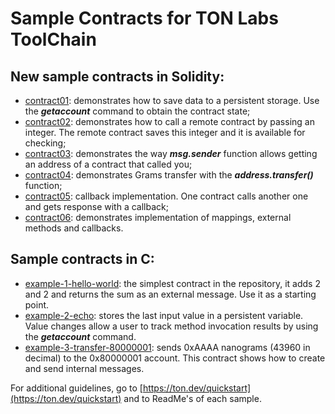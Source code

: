 # Sample Contracts for TON Labs ToolChain 

## New sample contracts in Solidity:

* [contract01](https://github.com/tonlabs/samples/tree/solidity-project/example-01): demonstrates how to save data to a persistent storage. Use the ***getaccount*** command to obtain the contract state;
* [contract02](https://github.com/tonlabs/samples/tree/solidity-project/example-02): demonstrates how to call a remote contract by passing an integer. The remote contract saves this integer and it is available for checking;
* [contract03](https://github.com/tonlabs/samples/tree/solidity-project/example-03): demonstrates the way ***msg.sender*** function allows getting an address of a contract that called you;
* [contract04](https://github.com/tonlabs/samples/tree/solidity-project/example-04): demonstrates Grams transfer with the ***address.transfer()*** function;
* [contract05](https://github.com/tonlabs/samples/tree/solidity-project/example-05): callback implementation. One contract calls another one and gets response with a callback;
* [contract06](https://github.com/tonlabs/samples/tree/solidity-project/example-06): demonstrates implementation of mappings, external methods and callbacks.
    
## Sample contracts in C:

* [example-1-hello-world](https://github.com/tonlabs/samples/tree/c-project/example-1-hello-world): the simplest contract in the repository, it adds 2 and 2 and returns the sum as an external message. Use it as a starting point.
* [example-2-echo](https://github.com/tonlabs/samples/tree/c-project/example-2-echo): stores the last input value in a persistent variable. Value changes allow a user to track method invocation results by using the ***getaccount*** command.
* [example-3-transfer-80000001](https://github.com/tonlabs/samples/tree/c-project/example-3-transfer-80000001): sends 0xAAAA nanograms (43960 in decimal) to the 0x80000001 account. This contract shows how to create and send internal messages.

For additional guidelines, go to [https://ton.dev/quickstart](https://ton.dev/quickstart) and to ReadMe's of each sample.
